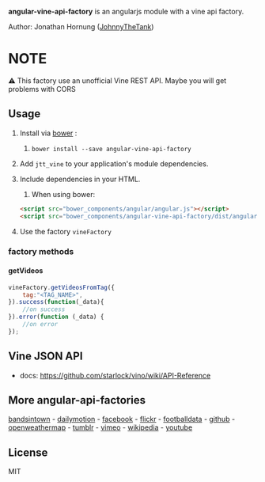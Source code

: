 **angular-vine-api-factory** is an angularjs module with a vine api factory.

Author: Jonathan Hornung ([JohnnyTheTank](https://github.com/JohnnyTheTank))

# NOTE
:warning: This factory use an unofficial Vine REST API. Maybe you will get problems with CORS

## Usage

1. Install via [bower](http://bower.io/) :
    1. `bower install --save angular-vine-api-factory`
2. Add `jtt_vine` to your application's module dependencies.
3. Include dependencies in your HTML.
    1. When using bower:

    ```html
    <script src="bower_components/angular/angular.js"></script>
    <script src="bower_components/angular-vine-api-factory/dist/angular-vine-api-factory.js"></script>
    ```

4. Use the factory `vineFactory`

### factory methods

#### getVideos

```js
vineFactory.getVideosFromTag({
    tag:"<TAG_NAME>",
}).success(function(_data){
    //on success
}).error(function (_data) {
    //on error
});
```

## Vine JSON API
* docs: https://github.com/starlock/vino/wiki/API-Reference

## More angular-api-factories
[bandsintown](https://github.com/JohnnyTheTank/angular-bandsintown-api-factory) - [dailymotion](https://github.com/JohnnyTheTank/angular-dailymotion-api-factory) - [facebook](https://github.com/JohnnyTheTank/angular-facebook-api-factory) - [flickr](https://github.com/JohnnyTheTank/angular-flickr-api-factory) - [footballdata](https://github.com/JohnnyTheTank/angular-footballdata-api-factory) - [github](https://github.com/JohnnyTheTank/angular-github-api-factory) - [openweathermap](https://github.com/JohnnyTheTank/angular-openweathermap-api-factory) - [tumblr](https://github.com/JohnnyTheTank/angular-tumblr-api-factory) - [vimeo](https://github.com/JohnnyTheTank/angular-vimeo-api-factory) - [wikipedia](https://github.com/JohnnyTheTank/angular-wikipedia-api-factory) - [youtube](https://github.com/JohnnyTheTank/angular-youtube-api-factory)

## License

MIT